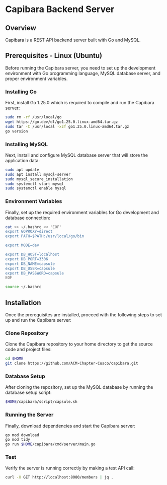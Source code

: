 # Capibara Backend Server

## Overview

Capibara is a REST API backend server built with Go and MySQL.

## Prerequisites - Linux (Ubuntu)

Before running the Capibara server, you need to set up the development environment with Go programming language, MySQL database server, and proper environment variables.

### Installing Go

First, install Go 1.25.0 which is required to compile and run the Capibara server:

```bash
sudo rm -rf /usr/local/go
wget https://go.dev/dl/go1.25.0.linux-amd64.tar.gz
sudo tar -C /usr/local -xzf go1.25.0.linux-amd64.tar.gz
go version
```

### Installing MySQL

Next, install and configure MySQL database server that will store the application data:

```bash
sudo apt update
sudo apt install mysql-server
sudo mysql_secure_installation
sudo systemctl start mysql
sudo systemctl enable mysql
```

### Environment Variables

Finally, set up the required environment variables for Go development and database connection:

```bash
cat >> ~/.bashrc << 'EOF'
export GOPROXY=direct
export PATH=$PATH:/usr/local/go/bin

export MODE=dev

export DB_HOST=localhost
export DB_PORT=3306
export DB_NAME=capsule
export DB_USER=capsule
export DB_PASSWORD=capsule
EOF

source ~/.bashrc
```

## Installation

Once the prerequisites are installed, proceed with the following steps to set up and run the Capibara server:

### Clone Repository

Clone the Capibara repository to your home directory to get the source code and project files:

```bash
cd $HOME
git clone https://github.com/ACM-Chapter-Cusco/capibara.git
```

### Database Setup

After cloning the repository, set up the MySQL database by running the database setup script:

```bash
$HOME/capibara/script/capsule.sh
```

### Running the Server

Finally, download dependencies and start the Capibara server:

```bash
go mod download
go mod tidy
go run $HOME/capibara/cmd/server/main.go

```

### Test

Verify the server is running correctly by making a test API call:

```bash
curl -X GET http://localhost:8080/members | jq .
```
